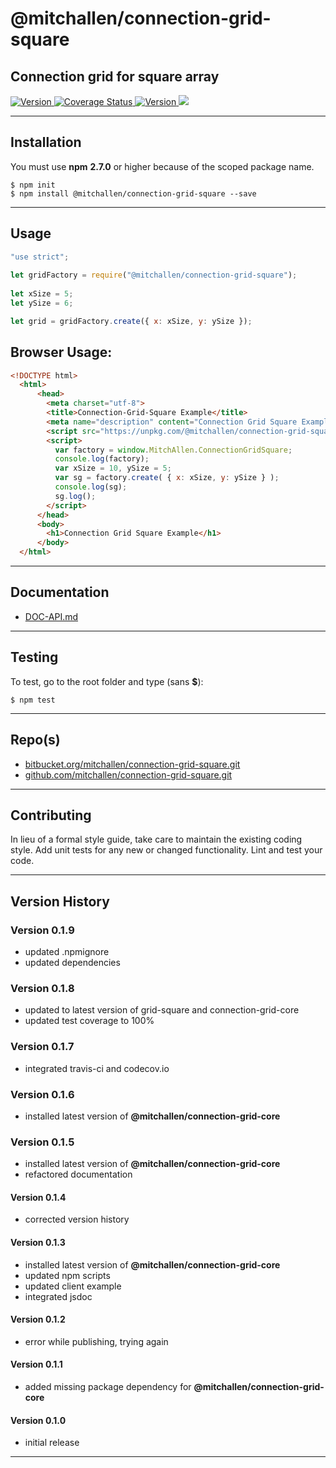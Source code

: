 
@mitchallen/connection-grid-square
==
Connection grid for square array
--

<p align="left">

  <a href="https://travis-ci.org/mitchallen/connection-grid-square">
    <img src="https://img.shields.io/travis/mitchallen/connection-grid-square.svg?style=flat-square" alt="Version">
  </a>
  
  <a href="https://codecov.io/gh/mitchallen/connection-grid-square">
    <img src="https://codecov.io/gh/mitchallen/connection-grid-square/branch/master/graph/badge.svg" alt="Coverage Status">
  </a>
  
  <a href="https://npmjs.org/package/@mitchallen/connection-grid-square">
    <img src="http://img.shields.io/npm/v/@mitchallen/connection-grid-square.svg?style=flat-square" alt="Version">
  </a>
  
  <a href="https://npmjs.org/package/@mitchallen/connection-grid-square">
    <img src="https://img.shields.io/github/license/mitchallen/connection-grid-square.svg">
  </a>
  
</p>


* * *
## Installation

You must use __npm__ __2.7.0__ or higher because of the scoped package name.

    $ npm init
    $ npm install @mitchallen/connection-grid-square --save
  
* * *

## Usage

```js
"use strict";
    
let gridFactory = require("@mitchallen/connection-grid-square");
    
let xSize = 5;
let ySize = 6;

let grid = gridFactory.create({ x: xSize, y: ySize });
```

## Browser Usage:

```html
<!DOCTYPE html>
  <html>
      <head>
        <meta charset="utf-8">
        <title>Connection-Grid-Square Example</title>
        <meta name="description" content="Connection Grid Square Example">
        <script src="https://unpkg.com/@mitchallen/connection-grid-square@0.1.10/dist/connection-grid-square.min.js"></script>
        <script>
          var factory = window.MitchAllen.ConnectionGridSquare;
          console.log(factory);
          var xSize = 10, ySize = 5;
          var sg = factory.create( { x: xSize, y: ySize } );
          console.log(sg);
          sg.log(); 
        </script>
      </head>
      <body>
        <h1>Connection Grid Square Example</h1>
      </body>
  </html>
```
    
* * *
 
## Documentation

* [DOC-API.md](./DOC-API.md)

* * *

## Testing

To test, go to the root folder and type (sans __$__):

    $ npm test
   
* * *
 
## Repo(s)

* [bitbucket.org/mitchallen/connection-grid-square.git](https://bitbucket.org/mitchallen/connection-grid-square.git)
* [github.com/mitchallen/connection-grid-square.git](https://github.com/mitchallen/connection-grid-square.git)

* * *

## Contributing

In lieu of a formal style guide, take care to maintain the existing coding style.
Add unit tests for any new or changed functionality. Lint and test your code.

* * *

## Version History

### Version 0.1.9

* updated .npmignore
* updated dependencies

### Version 0.1.8

* updated to latest version of grid-square and connection-grid-core
* updated test coverage to 100%

### Version 0.1.7

* integrated travis-ci and codecov.io

### Version 0.1.6

* installed latest version of __@mitchallen/connection-grid-core__ 

### Version 0.1.5

* installed latest version of __@mitchallen/connection-grid-core__ 
* refactored documentation

#### Version 0.1.4

* corrected version history

#### Version 0.1.3

* installed latest version of __@mitchallen/connection-grid-core__ 
* updated npm scripts
* updated client example
* integrated jsdoc 

#### Version 0.1.2

* error while publishing, trying again

#### Version 0.1.1 

* added missing package dependency for __@mitchallen/connection-grid-core__

#### Version 0.1.0 

* initial release

* * *

